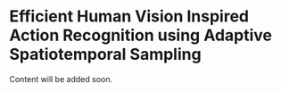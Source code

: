 # Efficient Human Vision Inspired Action Recognition using Adaptive Spatiotemporal Sampling

Content will be added soon.
